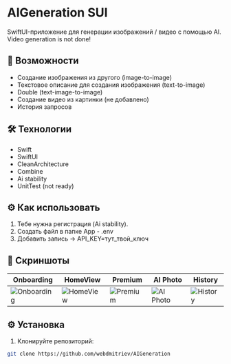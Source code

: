 # AIGeneration SUI

SwiftUI-приложение для генерации изображений / видео с помощью AI. Video generation is not done!

## 🚀 Возможности
- Создание изображения из другого (image-to-image)
- Текстовое описание для создания изображения (text-to-image)
- Double (text-image-to-image)
- Создание видео из картинки (не добавлено)
- История запросов

## 🛠 Технологии
- Swift
- SwiftUI
- CleanArchitecture
- Combine
- Ai stability
- UnitTest (not ready)

## ⚙️ Как использовать
1. Тебе нужна регистрация (Ai stability).
2. Создать файл в папке App - .env
3. Добавить запись -> API_KEY=тут_твой_ключ

## 📸 Скриншоты
| Onboarding | HomeView | Premium | AI Photo | History |
|--------------|--------------|--------------|--------------|--------------|
| ![Onboarding](https://api.webdmitriev.com/wp-content/uploads/2025/06/aigeneration-01.01-scaled.jpg) | ![HomeView](https://api.webdmitriev.com/wp-content/uploads/2025/06/aigeneration-02.01-scaled.jpg) | ![Premium](https://api.webdmitriev.com/wp-content/uploads/2025/06/aigeneration-05.01-scaled.jpg) | ![AI Photo](https://api.webdmitriev.com/wp-content/uploads/2025/06/aigeneration-03.01-scaled.jpg) | ![History](https://api.webdmitriev.com/wp-content/uploads/2025/06/aigeneration-04.01-scaled.jpg) |

## ⚙️ Установка
1. Клонируйте репозиторий:
```bash
git clone https://github.com/webdmitriev/AIGeneration
